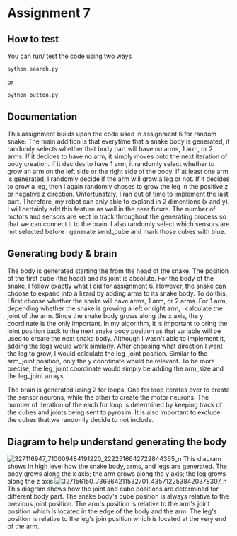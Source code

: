 # Assignment 7

## How to test

You can run/ test the code using two ways

```
python search.py
```

or

```
python button.py
```

## Documentation

This assignment builds upon the code used in assignment 6 for random snake. The main addition is that everytime that a snake body is generated, it randomly selects whether that body part will have no arms, 1 arm, or 2 arms. If it decides to have no arm, it simply moves onto the next iteration of body creation. If it decides to have 1 arm, it randomly select whether to grow an arm on the left side or the right side of the body. If at least one arm is generated, I randomly decide if the arm will grow a leg or not. If it decides to grow a leg, then I again randomly choses to grow the leg in the positive z or negative z direction. Unfortunately, I ran out of time to implement the last part. Therefore, my robot can only able to expland in 2 dimentions (x and y). I will certainly add this feature as well in the near future. The number of motors and sensors are kept in track throughout the generating process so that we can connect it to the brain. I also randomly select which sensors are not selected before I generate send_cube and mark those cubes with blue.

## Generating body & brain

The body is generated starting the from the head of the snake. The position of the first cube (the head) and its joint is absolute. For the body of the snake, I follow exactly what I did for assignment 6. However, the snake can choose to expand into a lizard by adding arms to its snake body. To do this, I first choose whether the snake will have arms, 1 arm, or 2 arms. For 1 arm, depending whether the snake is growing a left or right arm, I calculate the joint of the arm. Since the snake body grows along the x axis, the y coordinate is the only important. In my algorithm, it is important to bring the joint position back to the next snake body position as that variable will be used to create the next snake body. Although I wasn't able to implement it, adding the legs would work similarly. After choosing what direction I want the leg to grow, I would calculate the leg_joint position. Similar to the arm_joint position, only the y coordinate would be relevant. To be more precise, the leg_joint coordinate would simply be adding the arm_size and the leg_joint arrays.

The brain is generated using 2 for loops. One for loop iterates over to create the sensor neurons, while the other to create the motor neurons. The number of iteration of the each for loop is determined by keeping track of the cubes and joints being sent to pyrosim. It is also important to exclude the cubes that we randomly decide to not include.

## Diagram to help understand generating the body

![327116947_710009484191220_2222516642722844365_n](https://user-images.githubusercontent.com/95663596/220276949-3c9fa871-0d03-45a0-91b7-bf047603e6f1.jpg)
This diagram shows in high level how the snake body, arms, and legs are generated. The body grows along the x axis; the arm grows along the y axis; the leg grows along the z axis
![327156150_736364211532701_4357122538420378307_n](https://user-images.githubusercontent.com/95663596/220276936-da5e378a-6b6b-4565-a5b5-67ba5c69a142.jpg)
This diagram shows how the joint and cube positions are determined for different body part. The snake body's cube position is always relative to the previous joint position. The arm's position is relative to the arm's joint position which is located in the edge of the body and the arm. The leg's position is relative to the leg's join position which is located at the very end of the arm.
